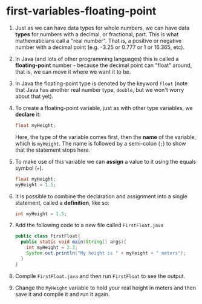 # first-variables-floating-point

1. Just as we can have data types for whole numbers, we can have data **types** for numbers with a decimal, or fractional, part. This is what mathematicians call a "real number". That is, a positive or negative number with a decimal point \(e.g. -3.25 or 0.777 or 1 or 16.365, etc\).
2. In Java \(and lots of other programming languages\) this is called a **floating-point** number - because the decimal point can "float" around, that is, we can move it where we want it to be.
3. In Java the floating-point type is denoted by the keyword `float` \(note that Java has another real number type, `double`, but we won't worry about that yet\).
4. To create a floating-point variable, just as with other type variables, we **declare** it:

   ```java
   float myHeight;
   ```

   Here, the type of the variable comes first, then the **name** of the variable, which is `myHeight`. The name is followed by a semi-colon \(`;`\) to show that the statement stops here.

5. To make use of this variable we can **assign** a value to it using the equals symbol \(`=`\).

   ```java
   float myHeight;
   myHeight = 1.5;
   ```

6. It is possible to combine the declaration and assignment into a single statement, called a **definition**, like so:

   ```java
   int myHeight = 1.5;
   ```

7. Add the following code to a new file called `FirstFloat.java`

   ```java
   public class FirstFloat{
     public static void main(String[] args){
       int myHeight = 2.3;
       System.out.println("My height is " + myHeight + " meters");
     }
   }
   ```

8. Compile `FirstFloat.java` and then run `FirstFloat` to see the output.
9. Change the `MyHeight` variable to hold your real height in meters and then save it and compile it and run it again.


